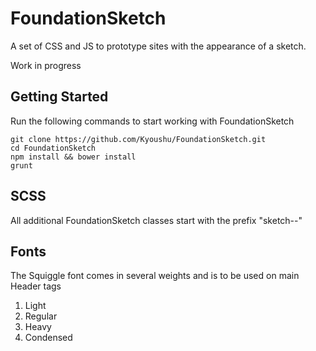 # FoundationSketch

A set of CSS and JS to prototype sites with the appearance of a sketch.

Work in progress

## Getting Started

Run the following commands to start working with FoundationSketch

    git clone https://github.com/Kyoushu/FoundationSketch.git
    cd FoundationSketch
    npm install && bower install
    grunt

## SCSS

All additional FoundationSketch classes start with the prefix "sketch--"

## Fonts

The Squiggle font comes in several weights and is to be used on main Header tags

1. Light
2. Regular
3. Heavy
4. Condensed

